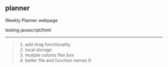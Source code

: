 ## planner
Weekly Planner webpage 

testing javascript/html
_____
> 1. add drag functionality
> 1. local storage
> 1. mutiple colums flex box
> 1. better file and function names fr